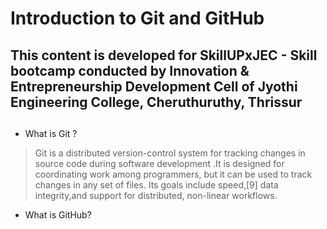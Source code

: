 # **Introduction to Git and GitHub**
## This content is developed for **SkillUPxJEC** - Skill bootcamp conducted by Innovation & Entrepreneurship Development Cell of Jyothi Engineering College, Cheruthuruthy, Thrissur
## 
- What is Git ?
> Git is a distributed version-control system for tracking changes in source code during software development .It is designed for coordinating work among programmers, but it can be used to track changes in any set of files. Its goals include speed,[9] data integrity,and support for distributed, non-linear workflows.

- What is GitHub?
